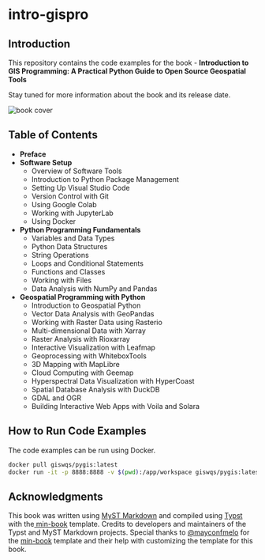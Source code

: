 # intro-gispro

## Introduction

This repository contains the code examples for the book - **Introduction to GIS Programming: A Practical Python Guide to Open Source Geospatial Tools**

Stay tuned for more information about the book and its release date.

![book cover](https://assets.gishub.org/images/gispro-book-cover.png)

## Table of Contents

- **Preface**
- **Software Setup**
  - Overview of Software Tools
  - Introduction to Python Package Management
  - Setting Up Visual Studio Code
  - Version Control with Git
  - Using Google Colab
  - Working with JupyterLab
  - Using Docker
- **Python Programming Fundamentals**
  - Variables and Data Types
  - Python Data Structures
  - String Operations
  - Loops and Conditional Statements
  - Functions and Classes
  - Working with Files
  - Data Analysis with NumPy and Pandas
- **Geospatial Programming with Python**
  - Introduction to Geospatial Python
  - Vector Data Analysis with GeoPandas
  - Working with Raster Data using Rasterio
  - Multi-dimensional Data with Xarray
  - Raster Analysis with Rioxarray
  - Interactive Visualization with Leafmap
  - Geoprocessing with WhiteboxTools
  - 3D Mapping with MapLibre
  - Cloud Computing with Geemap
  - Hyperspectral Data Visualization with HyperCoast
  - Spatial Database Analysis with DuckDB
  - GDAL and OGR
  - Building Interactive Web Apps with Voila and Solara

## How to Run Code Examples

The code examples can be run using Docker.

```bash
docker pull giswqs/pygis:latest
docker run -it -p 8888:8888 -v $(pwd):/app/workspace giswqs/pygis:latest
```

## Acknowledgments

This book was written using [MyST Markdown](https://mystmd.org) and compiled using [Typst](https://github.com/typst/typst) with the[ min-book](https://github.com/mayconfmelo/min-book) template. Credits to developers and maintainers of the Typst and MyST Markdown projects. Special thanks to [@mayconfmelo](https://github.com/mayconfmelo) for the [min-book](https://github.com/mayconfmelo/min-book) template and their help with customizing the template for this book.
